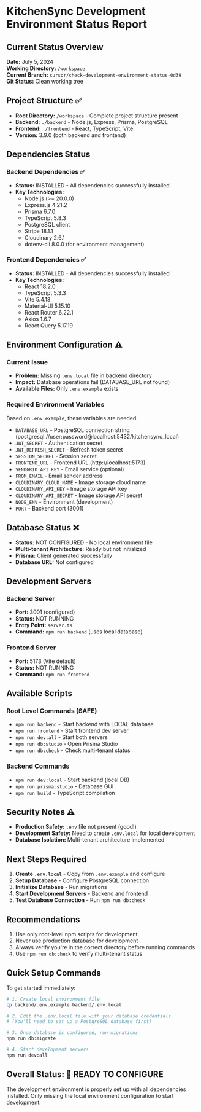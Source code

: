 # KitchenSync Development Environment Status Report

## Current Status Overview
**Date:** July 5, 2024  
**Working Directory:** `/workspace`  
**Current Branch:** `cursor/check-development-environment-status-0d39`  
**Git Status:** Clean working tree

## Project Structure ✅
- **Root Directory:** `/workspace` - Complete project structure present
- **Backend:** `./backend` - Node.js, Express, Prisma, PostgreSQL
- **Frontend:** `./frontend` - React, TypeScript, Vite  
- **Version:** 3.9.0 (both backend and frontend)

## Dependencies Status
### Backend Dependencies ✅
- **Status:** INSTALLED - All dependencies successfully installed
- **Key Technologies:**
  - Node.js (>= 20.0.0)
  - Express.js 4.21.2
  - Prisma 6.7.0
  - TypeScript 5.8.3
  - PostgreSQL client
  - Stripe 18.1.1
  - Cloudinary 2.6.1
  - dotenv-cli 8.0.0 (for environment management)

### Frontend Dependencies ✅
- **Status:** INSTALLED - All dependencies successfully installed
- **Key Technologies:**
  - React 18.2.0
  - TypeScript 5.3.3
  - Vite 5.4.18
  - Material-UI 5.15.10
  - React Router 6.22.1
  - Axios 1.6.7
  - React Query 5.17.19

## Environment Configuration ⚠️
### Current Issue
- **Problem:** Missing `.env.local` file in backend directory
- **Impact:** Database operations fail (DATABASE_URL not found)
- **Available Files:** Only `.env.example` exists

### Required Environment Variables
Based on `.env.example`, these variables are needed:
- `DATABASE_URL` - PostgreSQL connection string (postgresql://user:password@localhost:5432/kitchensync_local)
- `JWT_SECRET` - Authentication secret
- `JWT_REFRESH_SECRET` - Refresh token secret
- `SESSION_SECRET` - Session secret
- `FRONTEND_URL` - Frontend URL (http://localhost:5173)
- `SENDGRID_API_KEY` - Email service (optional)
- `FROM_EMAIL` - Email sender address
- `CLOUDINARY_CLOUD_NAME` - Image storage cloud name
- `CLOUDINARY_API_KEY` - Image storage API key
- `CLOUDINARY_API_SECRET` - Image storage API secret
- `NODE_ENV` - Environment (development)
- `PORT` - Backend port (3001)

## Database Status ❌
- **Status:** NOT CONFIGURED - No local environment file
- **Multi-tenant Architecture:** Ready but not initialized
- **Prisma:** Client generated successfully
- **Database URL:** Not configured

## Development Servers
### Backend Server
- **Port:** 3001 (configured)
- **Status:** NOT RUNNING
- **Entry Point:** `server.ts`
- **Command:** `npm run backend` (uses local database)

### Frontend Server
- **Port:** 5173 (Vite default)
- **Status:** NOT RUNNING
- **Command:** `npm run frontend`

## Available Scripts
### Root Level Commands (SAFE)
- `npm run backend` - Start backend with LOCAL database
- `npm run frontend` - Start frontend dev server
- `npm run dev:all` - Start both servers
- `npm run db:studio` - Open Prisma Studio
- `npm run db:check` - Check multi-tenant status

### Backend Commands
- `npm run dev:local` - Start backend (local DB)
- `npm run prisma:studio` - Database GUI
- `npm run build` - TypeScript compilation

## Security Notes ⚠️
- **Production Safety:** `.env` file not present (good!)
- **Development Safety:** Need to create `.env.local` for local development
- **Database Isolation:** Multi-tenant architecture implemented

## Next Steps Required
1. **Create `.env.local`** - Copy from `.env.example` and configure
2. **Setup Database** - Configure PostgreSQL connection
3. **Initialize Database** - Run migrations
4. **Start Development Servers** - Backend and frontend
5. **Test Database Connection** - Run `npm run db:check`

## Recommendations
1. Use only root-level npm scripts for development
2. Never use production database for development
3. Always verify you're in the correct directory before running commands
4. Use `npm run db:check` to verify multi-tenant status

## Quick Setup Commands
To get started immediately:

```bash
# 1. Create local environment file
cp backend/.env.example backend/.env.local

# 2. Edit the .env.local file with your database credentials
# (You'll need to set up a PostgreSQL database first)

# 3. Once database is configured, run migrations
npm run db:migrate

# 4. Start development servers
npm run dev:all
```

## Overall Status: 🔧 READY TO CONFIGURE
The development environment is properly set up with all dependencies installed. Only missing the local environment configuration to start development.